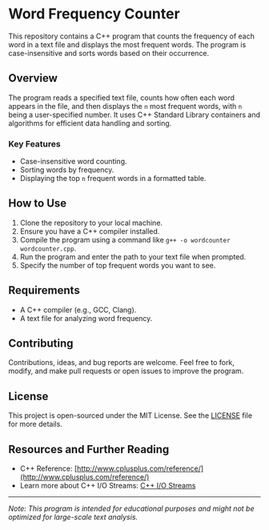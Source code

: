 # Word Frequency Counter

This repository contains a C++ program that counts the frequency of each word in a text file and displays the most frequent words. The program is case-insensitive and sorts words based on their occurrence.

## Overview

The program reads a specified text file, counts how often each word appears in the file, and then displays the `n` most frequent words, with `n` being a user-specified number. It uses C++ Standard Library containers and algorithms for efficient data handling and sorting.

### Key Features

- Case-insensitive word counting.
- Sorting words by frequency.
- Displaying the top `n` frequent words in a formatted table.

## How to Use

1. Clone the repository to your local machine.
2. Ensure you have a C++ compiler installed.
3. Compile the program using a command like `g++ -o wordcounter wordcounter.cpp`.
4. Run the program and enter the path to your text file when prompted.
5. Specify the number of top frequent words you want to see.

## Requirements

- A C++ compiler (e.g., GCC, Clang).
- A text file for analyzing word frequency.

## Contributing

Contributions, ideas, and bug reports are welcome. Feel free to fork, modify, and make pull requests or open issues to improve the program.

## License

This project is open-sourced under the MIT License. See the [LICENSE](LICENSE) file for more details.

## Resources and Further Reading

- C++ Reference: [http://www.cplusplus.com/reference/](http://www.cplusplus.com/reference/)
- Learn more about C++ I/O Streams: [C++ I/O Streams](https://www.cplusplus.com/doc/tutorial/files/)

---

*Note: This program is intended for educational purposes and might not be optimized for large-scale text analysis.*
